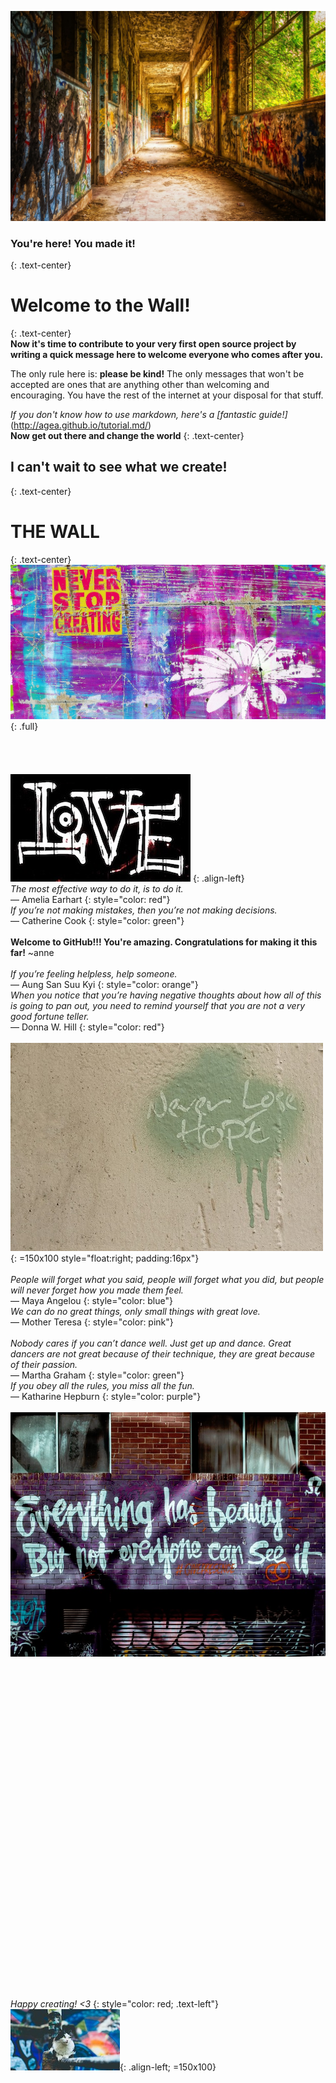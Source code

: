 ![Photo by Tama66 via Pixabay](Images/pixabay_Tama66.jpg)

### You're here! You made it!
{: .text-center}
 # Welcome to the Wall!
 {: .text-center}
<br>
**Now it's time to contribute to your very first open source project by writing a quick message here to welcome everyone who comes after you.**

The only rule here is: **please be kind!** The only messages that won't be accepted are ones that are anything other than welcoming and encouraging. You have the rest of the internet at your disposal for that stuff.

*If you don't know how to use markdown, here's a [fantastic guide!]*(http://agea.github.io/tutorial.md/)
<br>
**Now get out there and change the world**
{: .text-center}
## I can't wait to see what we create!
{: .text-center}
<br>
# THE WALL
{: .text-center}
![Image by ShonEjai via Pixabay](Images/pixabay_ShonEjai.jpg)
{: .full}
<br>
<br>
<br>
<br>
<br>
![Image by pixel2013 via Pixabay](Images/pixabay_pixel2013.jpg)
{: .align-left}
<br>
*The most effective way to do it, is to do it.*
<br>— Amelia Earhart
{: style="color: red"}
<br>
*If you’re not making mistakes, then you’re not making decisions.* 
<br>— Catherine Cook
{: style="color: green"}
<br>
<br>
**Welcome to GitHub!!! You're amazing. Congratulations for making it this far!** ~anne 
<br>
<br>
*If you’re feeling helpless, help someone.*
<br>— Aung San Suu Kyi
{: style="color: orange"}
<br>
*When you notice that you’re having negative thoughts about how all of this is going to pan out,* 
*you need to remind yourself that you are not a very good fortune teller.* 
<br>— Donna W. Hill
{: style="color: red"}
<br>
<br>
![Image by ShonEjai via Pixabay](Images/pixabay_ShonEjai(hope).jpg){: =150x100 style="float:right; padding:16px"}
<br>
<br>
*People will forget what you said, people will forget what you did,* 
*but people will never forget how you made them feel.* 
<br>— Maya Angelou
{: style="color: blue"}
<br>
*We can do no great things, only small things with great love.*
 <br>— Mother Teresa
{: style="color: pink"}
<br>
<br>
*Nobody cares if you can’t dance well.* 
*Just get up and dance.* 
*Great dancers are not great because of their technique, they are great because of their passion.* 
<br>— Martha Graham
{: style="color: green"}
<br>
*If you obey all the rules, you miss all the fun.* 
<br>— Katharine Hepburn
{: style="color: purple"}
<br>
<br>
![Image by StockSnap via Pixabay](Images/pixabay_StockSnap(beauty).jpg)
<br>
<br>
<br>
<br>
<br>
<br>
<br>
<br>
<br>
<br>
<br>
<br>
<br>
<br>
<br>
<br>
<br>
<br>
<br>
<br>
<br>
<br>
<br>
<br>
<br>
<br>
<br>
<br>
<br>
<br>
<br>
<br>
<br>
*Happy creating! <3*
{: style="color: red; .text-left"}
![Image by StockSnap via Pixabay](Images/pixabay_StockSnap(cat).jpg){: .align-left; =150x100}
<br>
<br>
<br>
<br>
<br>
<br>
<br>
<br>
